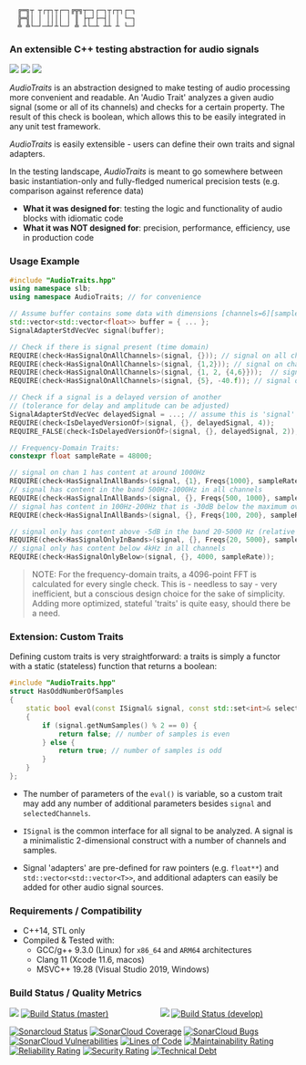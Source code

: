 ```
  ╔═╗┬ ┬┌┬┐┬┌─┐╔╦╗┬─┐┌─┐┬┌┬┐┌─┐
  ╠═╣│ │ ││││ │ ║ ├┬┘├─┤│ │ └─┐
  ╩ ╩└─┘─┴┘┴└─┘ ╩ ┴└─┴ ┴┴ ┴ └─┘
```

### An extensible C++ testing abstraction for audio signals

![](https://img.shields.io/github/license/Sidelobe/AudioTraits)
![](https://img.shields.io/badge/C++14-header--only-blue.svg?style=flat&logo=c%2B%2B)
![](https://img.shields.io/badge/dependencies-STL_only-blue)

*AudioTraits* is an abstraction designed to make testing of audio processing more convenient and readable. An 'Audio Trait' analyzes a given audio signal (some or all of its channels) and checks for a certain property. The result of this check is boolean, which allows this to be easily integrated in any unit test framework.

*AudioTraits* is easily extensible - users can define their own traits and signal adapters.

In the testing landscape, *AudioTraits* is meant to go somewhere between basic instantiation-only and fully-fledged numerical precision tests (e.g. comparison against reference data)

- **What it was designed for**: testing the logic and functionality of audio blocks with idiomatic code
- **What it was NOT designed for**: precision, performance, efficiency, use in production code

### Usage Example
```cpp
#include "AudioTraits.hpp"
using namespace slb;
using namespace AudioTraits; // for convenience

// Assume buffer contains some data with dimensions [channels=6][samples=16] 
std::vector<std::vector<float>> buffer = { ... };
SignalAdapterStdVecVec signal(buffer);

// Check if there is signal present (time domain)
REQUIRE(check<HasSignalOnAllChannels>(signal, {})); // signal on all channels 
REQUIRE(check<HasSignalOnAllChannels>(signal, {1,2})); // signal on channels 1 and 2
REQUIRE(check<HasSignalOnAllChannels>(signal, {1, 2, {4,6}}));  // signal on channels 1, 2 and 4-6
REQUIRE(check<HasSignalOnAllChannels>(signal, {5}, -40.f)); // signal on chan 5 is above -40dB

// Check if a signal is a delayed version of another 
// (tolerance for delay and amplitude can be adjusted)
SignalAdapterStdVecVec delayedSignal = ...; // assume this is 'signal' delayed by 4 samples
REQUIRE(check<IsDelayedVersionOf>(signal, {}, delayedSignal, 4));
REQUIRE_FALSE(check<IsDelayedVersionOf>(signal, {}, delayedSignal, 2));

// Frequency-Domain Traits:
constexpr float sampleRate = 48000;

// signal on chan 1 has content at around 1000Hz
REQUIRE(check<HasSignalInAllBands>(signal, {1}, Freqs{1000}, sampleRate));
// signal has content in the band 500Hz-1000Hz in all channels
REQUIRE(check<HasSignalInAllBands>(signal, {}, Freqs{500, 1000}, sampleRate));
// signal has content in 100Hz-200Hz that is -30dB below the maximum over the entire spectrum
REQUIRE(check<HasSignalInAllBands>(signal, {}, Freqs{100, 200}, sampleRate, -30.f));

// signal only has content above -5dB in the band 20-5000 Hz (relative to the spectral maximum)
REQUIRE(check<HasSignalOnlyInBands>(signal, {}, Freqs{20, 5000}, sampleRate, -5.f));
// signal only has content below 4kHz in all channels
REQUIRE(check<HasSignalOnlyBelow>(signal, {}, 4000, sampleRate));

```

>NOTE: For the frequency-domain traits, a 4096-point FFT is calculated for every single check. This is - needless to say - very inefficient, but a conscious design choice for the sake of simplicity. Adding more optimized, stateful 'traits' is quite easy, should there be a need.

### Extension: Custom Traits
Defining custom traits is very straightforward: a traits is simply a functor with a static (stateless) function that returns a boolean:

```cpp
#include "AudioTraits.hpp"
struct HasOddNumberOfSamples
{
    static bool eval(const ISignal& signal, const std::set<int>& selectedChannels)
    {
        if (signal.getNumSamples() % 2 == 0) {
            return false; // number of samples is even
        } else {
            return true; // number of samples is odd
        }
    }
};
```
- The number of parameters of the `eval()` is variable, so a custom trait may add any number of additional parameters besides `signal` and `selectedChannels`.

- `ISignal` is the common interface for all signal to be analyzed. A signal is a minimalistic 2-dimensional construct with a number of channels and samples.

- Signal 'adapters' are pre-defined for raw pointers (e.g. `float**`) and `std::vector<std::vector<T>>`, and additional adapters can easily be added for other audio signal sources.

### Requirements / Compatibility

 - C++14, STL only
 - Compiled & Tested with:
 	- GCC/g++ 9.3.0 (Linux) for `x86_64` and `ARM64` architectures
	- Clang 11 (Xcode 11.6, macos)
	- MSVC++ 19.28 (Visual Studio 2019, Windows) 

	
### Build Status / Quality Metrics

![](https://img.shields.io/badge/branch-main-blue)
[![Build Status (master)](https://travis-ci.com/Sidelobe/AudioTraits.svg?branch=main)](https://travis-ci.com/Sidelobe/AudioTraits)
&nbsp;&nbsp;&nbsp;&nbsp;&nbsp;&nbsp;&nbsp;&nbsp;&nbsp;&nbsp;&nbsp;&nbsp;&nbsp;&nbsp;&nbsp;&nbsp;&nbsp;&nbsp;&nbsp;&nbsp;&nbsp;
![](https://img.shields.io/badge/branch-develop-blue)
[![Build Status (develop)](https://travis-ci.com/Sidelobe/AudioTraits.svg?branch=develop)](https://travis-ci.com/Sidelobe/AudioTraits)

[![Sonarcloud Status](https://sonarcloud.io/api/project_badges/measure?project=Sidelobe_AudioTraits&metric=alert_status)](https://sonarcloud.io/dashboard?id=Sidelobe_AudioTraits) 
[![SonarCloud Coverage](https://sonarcloud.io/api/project_badges/measure?project=Sidelobe_AudioTraits&metric=coverage)](https://sonarcloud.io/component_measures/metric/coverage/list?id=Sidelobe_AudioTraits)
[![SonarCloud Bugs](https://sonarcloud.io/api/project_badges/measure?project=Sidelobe_AudioTraits&metric=bugs)](https://sonarcloud.io/component_measures/metric/reliability_rating/list?id=Sidelobe_AudioTraits)
[![SonarCloud Vulnerabilities](https://sonarcloud.io/api/project_badges/measure?project=Sidelobe_AudioTraits&metric=vulnerabilities)](https://sonarcloud.io/component_measures/metric/security_rating/list?id=Sidelobe_AudioTraits)
[![Lines of Code](https://sonarcloud.io/api/project_badges/measure?project=Sidelobe_AudioTraits&metric=ncloc)](https://sonarcloud.io/dashboard?id=Sidelobe_AudioTraits)
[![Maintainability Rating](https://sonarcloud.io/api/project_badges/measure?project=Sidelobe_AudioTraits&metric=sqale_rating)](https://sonarcloud.io/dashboard?id=Sidelobe_AudioTraits)
[![Reliability Rating](https://sonarcloud.io/api/project_badges/measure?project=Sidelobe_AudioTraits&metric=reliability_rating)](https://sonarcloud.io/dashboard?id=Sidelobe_AudioTraits)
[![Security Rating](https://sonarcloud.io/api/project_badges/measure?project=Sidelobe_AudioTraits&metric=security_rating)](https://sonarcloud.io/dashboard?id=Sidelobe_AudioTraits)
[![Technical Debt](https://sonarcloud.io/api/project_badges/measure?project=Sidelobe_AudioTraits&metric=sqale_index)](https://sonarcloud.io/dashboard?id=Sidelobe_AudioTraits)

